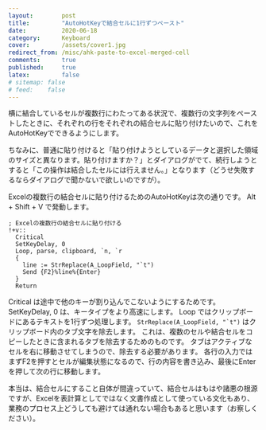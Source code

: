 ```yaml
---
layout:        post
title:         "AutoHotKeyで結合セルに1行ずつペースト"
date:          2020-06-18
category:      Keyboard
cover:         /assets/cover1.jpg
redirect_from: /misc/ahk-paste-to-excel-merged-cell
comments:      true
published:     true
latex:         false
# sitemap: false
# feed:    false
---
```


横に結合しているセルが複数行にわたってある状況で、複数行の文字列をペーストしたときに、それぞれの行をそれぞれの結合セルに貼り付けたいので、これをAutoHotKeyでできるようにします。

ちなみに、普通に貼り付けると「貼り付けようとしているデータと選択した領域のサイズと異なります。貼り付けますか？」とダイアログがでて、続行しようとすると「この操作は結合したセルには行えません。」となります（どうせ失敗するならダイアログで聞かないで欲しいのですが）。

Excelの複数行の結合セルに貼り付けるためのAutoHotKeyは次の通りです。
Alt + Shift + V で発動します。

```code
; Excelの複数行の結合セルに貼り付ける
!+v::
  Critical
  SetKeyDelay, 0
  Loop, parse, clipboard, `n, `r
  {
    line := StrReplace(A_LoopField, "`t")
    Send {F2}%line%{Enter}
  }
  Return
```

Critical は途中で他のキーが割り込んでこないようにするためです。
SetKeyDelay, 0 は、キータイプをより高速にします。
Loop ではクリップボードにあるテキストを1行ずつ処理します。
``StrReplace(A_LoopField, "`t")`` はクリップボード内のタブ文字を除去します。
これは、複数のセルや結合セルをコピーしたときに含まれるタブを除去するためのものです。
タブはアクティブなセルを右に移動させてしまうので、除去する必要があります。
各行の入力ではまずF2を押すとセルが編集状態になるので、行の内容を書き込み、最後にEnterを押して次の行に移動します。

本当は、結合セルにすること自体が間違っていて、結合セルはもはや諸悪の根源ですが、Excelを表計算としてではなく文書作成として使っている文化もあり、業務のプロセス上どうしても避けては通れない場合もあると思います（お察しください）。
